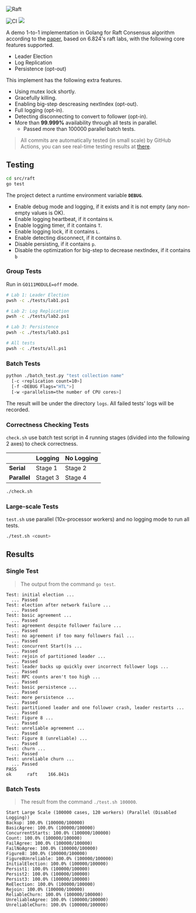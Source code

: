 ![Raft](https://socialify.git.ci/StardustDL/raft-impl/image?description=1&font=Bitter&forks=1&issues=1&language=1&owner=1&pulls=1&stargazers=1&theme=Light)

![CI](https://github.com/StardustDL/raft-impl/workflows/CI/badge.svg) ![](https://img.shields.io/github/license/StardustDL/raft-impl.svg)

A demo 1-to-1 implementation in Golang for Raft Consensus algorithm according to the [paper](https://raft.github.io/raft.pdf), based on 6.824's raft labs, with the following core features supported.

- Leader Election
- Log Replication
- Persistence (opt-out)

This implement has the following extra features.

- Using mutex lock shortly.
- Gracefully killing.
- Enabling big-step descreasing nextIndex (opt-out).
- Full logging (opt-in).
- Detecting disconnecting to convert to follower (opt-in).
- More than **99.999%** availability through all tests in parallel.
  - Passed more than 100000 parallel batch tests.

> All commits are automatically tested (in small scale) by GitHub Actions, you can see real-time testing results at [there](https://github.com/StardustDL/raft-impl/actions).

## Testing

```sh
cd src/raft
go test
```

The project detect a runtime environment variable **`DEBUG`**.

- Enable debug mode and logging, if it exists and it is not empty (any non-empty values is OK).
- Enable logging heartbeat, if it contains `H`.
- Enable logging timer, if it contains `T`.
- Enable logging lock, if it contains `L`.
- Enable detecting disconnect, if it contains `D`.
- Disable persisting, if it contains `p`.
- Disable the optimization for big-step to decrease nextIndex, if it contains `b`

### Group Tests

Run in `GO111MODULE=off` mode.

```sh
# Lab 1: Leader Election
pwsh -c ./tests/lab1.ps1

# Lab 2: Log Replication
pwsh -c ./tests/lab2.ps1

# Lab 3: Persistence
pwsh -c ./tests/lab3.ps1

# All tests
pwsh -c ./tests/all.ps1
```

### Batch Tests

```sh
python ./batch_test.py "test collection name"
  [-c <replication count=10>]
  [-f <DEBUG Flags="HTL">]
  [-w <parallelism=the number of CPU cores>]
```

The result will be under the directory `logs`. All failed tests' logs will be recorded.

### Correctness Checking Tests

`check.sh` use batch test script in 4 running stages (divided into the following 2 axes) to check correctness.

||**Logging**|**No Logging**|
|-|-|-|
|**Serial**|Stage 1|Stage 2|
|**Parallel**|Staget 3|Stage 4|

```sh
./check.sh
```

### Large-scale Tests

`test.sh` use parallel (10x-processor workers) and no logging mode to run all tests.

```sh
./test.sh <count>
```

## Results

### Single Test

> The output from the command `go test`.

```
Test: initial election ...
  ... Passed
Test: election after network failure ...
  ... Passed
Test: basic agreement ...
  ... Passed
Test: agreement despite follower failure ...
  ... Passed
Test: no agreement if too many followers fail ...
  ... Passed
Test: concurrent Start()s ...
  ... Passed
Test: rejoin of partitioned leader ...
  ... Passed
Test: leader backs up quickly over incorrect follower logs ...
  ... Passed
Test: RPC counts aren't too high ...
  ... Passed
Test: basic persistence ...
  ... Passed
Test: more persistence ...
  ... Passed
Test: partitioned leader and one follower crash, leader restarts ...
  ... Passed
Test: Figure 8 ...
  ... Passed
Test: unreliable agreement ...
  ... Passed
Test: Figure 8 (unreliable) ...
  ... Passed
Test: churn ...
  ... Passed
Test: unreliable churn ...
  ... Passed
PASS
ok      raft    166.841s
```

### Batch Tests

> The result from the command `./test.sh 100000`.

```
Start Large Scale (100000 cases, 120 workers) (Parallel (Disabled Logging))
Backup: 100.0% (100000/100000)
BasicAgree: 100.0% (100000/100000)
ConcurrentStarts: 100.0% (100000/100000)
Count: 100.0% (100000/100000)
FailAgree: 100.0% (100000/100000)
FailNoAgree: 100.0% (100000/100000)
Figure8: 100.0% (100000/100000)
Figure8Unreliable: 100.0% (100000/100000)
InitialElection: 100.0% (100000/100000)
Persist1: 100.0% (100000/100000)
Persist2: 100.0% (100000/100000)
Persist3: 100.0% (100000/100000)
ReElection: 100.0% (100000/100000)
Rejoin: 100.0% (100000/100000)
ReliableChurn: 100.0% (100000/100000)
UnreliableAgree: 100.0% (100000/100000)
UnreliableChurn: 100.0% (100000/100000)
```
